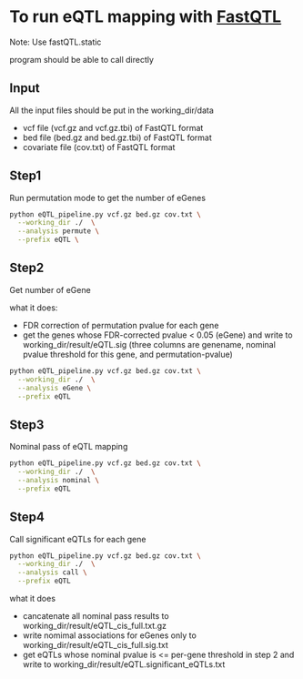 # To run eQTL mapping with [FastQTL](http://fastqtl.sourceforge.net/)

Note: Use fastQTL.static

program should be able to call directly


## Input

All the input files should be put in the working_dir/data

- vcf file (vcf.gz and vcf.gz.tbi) of FastQTL format
- bed file (bed.gz and bed.gz.tbi) of FastQTL format
- covariate file (cov.txt) of FastQTL format

## Step1
Run permutation mode to get the number of eGenes

```bash
python eQTL_pipeline.py vcf.gz bed.gz cov.txt \
  --working_dir ./  \
  --analysis permute \
  --prefix eQTL \  
```


## Step2
Get number of eGene

what it does:
- FDR correction of permutation pvalue for each gene
- get the genes whose FDR-corrected pvalue < 0.05 (eGene) and write to working_dir/result/eQTL.sig (three columns are genename, nominal pvalue threshold for this gene, and permutation-pvalue)


```bash
python eQTL_pipeline.py vcf.gz bed.gz cov.txt \
  --working_dir ./  \
  --analysis eGene \
  --prefix eQTL  
```

## Step3

Nominal pass of eQTL mapping

```bash
python eQTL_pipeline.py vcf.gz bed.gz cov.txt \
  --working_dir ./  \
  --analysis nominal \
  --prefix eQTL   
```

## Step4

Call significant eQTLs for each gene

```bash
python eQTL_pipeline.py vcf.gz bed.gz cov.txt \
  --working_dir ./  \
  --analysis call \
  --prefix eQTL   
```

what it does
- cancatenate all nominal pass results to working_dir/result/eQTL_cis_full.txt.gz
- write nomimal associations for eGenes only to working_dir/result/eQTL_cis_full.sig.txt
- get eQTLs whose nominal pvalue is <= per-gene threshold in step 2 and write to working_dir/result/eQTL.significant_eQTLs.txt









